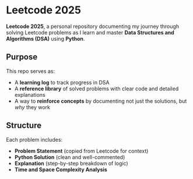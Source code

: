 # Leetcode 2025

**Leetcode 2025**, a personal repository documenting my journey through solving Leetcode problems as I learn and master **Data Structures and Algorithms (DSA)** using **Python**.

## Purpose

This repo serves as:

- A **learning log** to track progress in DSA  
- A **reference library** of solved problems with clear code and detailed explanations  
- A way to **reinforce concepts** by documenting not just the solutions, but *why* they work  

## Structure

Each problem includes:

- **Problem Statement** (copied from Leetcode for context)
- **Python Solution** (clean and well-commented)  
- **Explanation** (step-by-step breakdown of logic)  
- **Time and Space Complexity Analysis**
